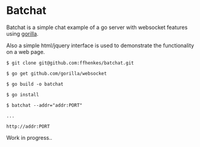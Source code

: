 # Batchat

Batchat is a simple chat example of a go server with websocket features using [gorilla](https://github.com/gorilla/websocket). 

Also a simple html/jquery interface is used to demonstrate the functionality on a web page.

```
$ git clone git@github.com:ffhenkes/batchat.git

$ go get github.com/gorilla/websocket

$ go build -o batchat

$ go install

$ batchat --addr="addr:PORT"

...

http://addr:PORT
```

Work in progress..